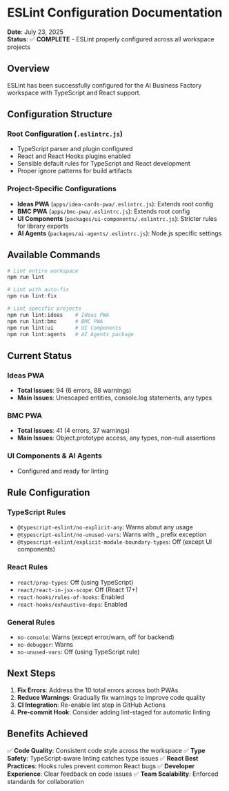 # ESLint Configuration Documentation

**Date**: July 23, 2025  
**Status**: ✅ **COMPLETE** - ESLint properly configured across all workspace projects

## Overview

ESLint has been successfully configured for the AI Business Factory workspace with TypeScript and React support.

## Configuration Structure

### Root Configuration (`.eslintrc.js`)
- TypeScript parser and plugin configured
- React and React Hooks plugins enabled
- Sensible default rules for TypeScript and React development
- Proper ignore patterns for build artifacts

### Project-Specific Configurations
- **Ideas PWA** (`apps/idea-cards-pwa/.eslintrc.js`): Extends root config
- **BMC PWA** (`apps/bmc-pwa/.eslintrc.js`): Extends root config
- **UI Components** (`packages/ui-components/.eslintrc.js`): Stricter rules for library exports
- **AI Agents** (`packages/ai-agents/.eslintrc.js`): Node.js specific settings

## Available Commands

```bash
# Lint entire workspace
npm run lint

# Lint with auto-fix
npm run lint:fix

# Lint specific projects
npm run lint:ideas    # Ideas PWA
npm run lint:bmc      # BMC PWA
npm run lint:ui       # UI Components
npm run lint:agents   # AI Agents package
```

## Current Status

### Ideas PWA
- **Total Issues**: 94 (6 errors, 88 warnings)
- **Main Issues**: Unescaped entities, console.log statements, any types

### BMC PWA
- **Total Issues**: 41 (4 errors, 37 warnings)
- **Main Issues**: Object.prototype access, any types, non-null assertions

### UI Components & AI Agents
- Configured and ready for linting

## Rule Configuration

### TypeScript Rules
- `@typescript-eslint/no-explicit-any`: Warns about any usage
- `@typescript-eslint/no-unused-vars`: Warns with _ prefix exception
- `@typescript-eslint/explicit-module-boundary-types`: Off (except UI components)

### React Rules
- `react/prop-types`: Off (using TypeScript)
- `react/react-in-jsx-scope`: Off (React 17+)
- `react-hooks/rules-of-hooks`: Enabled
- `react-hooks/exhaustive-deps`: Enabled

### General Rules
- `no-console`: Warns (except error/warn, off for backend)
- `no-debugger`: Warns
- `no-unused-vars`: Off (using TypeScript rule)

## Next Steps

1. **Fix Errors**: Address the 10 total errors across both PWAs
2. **Reduce Warnings**: Gradually fix warnings to improve code quality
3. **CI Integration**: Re-enable lint step in GitHub Actions
4. **Pre-commit Hook**: Consider adding lint-staged for automatic linting

## Benefits Achieved

✅ **Code Quality**: Consistent code style across the workspace
✅ **Type Safety**: TypeScript-aware linting catches type issues
✅ **React Best Practices**: Hooks rules prevent common React bugs
✅ **Developer Experience**: Clear feedback on code issues
✅ **Team Scalability**: Enforced standards for collaboration
